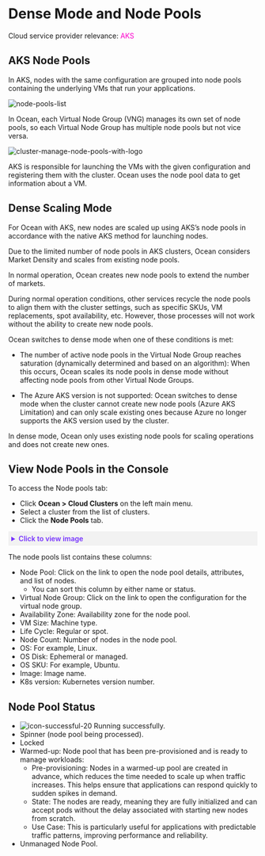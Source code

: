 #  Dense Mode and Node Pools

Cloud service provider relevance: <font color="#FC01CC">AKS</font>  

##  AKS Node Pools

In AKS, nodes with the same configuration are grouped into node pools containing the underlying VMs that run your applications.

![node-pools-list](https://github.com/spotinst/help/assets/159915991/d48abfb2-b129-4581-bdc9-3d867ffb39fa)


In Ocean, each Virtual Node Group (VNG) manages its own set of node pools, so each Virtual Node Group has multiple node pools but not vice versa.

![cluster-manage-node-pools-with-logo](https://github.com/spotinst/help/assets/159915991/814858ce-bf5f-4391-8a8c-8d4f266501ef)

AKS is responsible for launching the VMs with the given configuration and registering them with the cluster.
Ocean uses the node pool data to get information about a VM.

##  Dense Scaling Mode

For Ocean with AKS, new nodes are scaled up using AKS’s node pools in accordance with the native AKS method for launching nodes.

Due to the limited number of node pools in AKS clusters, Ocean considers Market Density and scales from existing node pools. 

In normal operation, Ocean creates new node pools to extend the number of markets. 

During normal operation conditions, other services recycle the node pools to align them with the cluster settings, such as specific SKUs, VM replacements, spot availability, etc. However, those processes will not work without the ability to create new node pools.

Ocean switches to dense mode when one of these conditions is met:

* The number of active node pools in the Virtual Node Group reaches saturation (dynamically determined and based on an algorithm): When this occurs, Ocean scales its node pools in dense mode without affecting node pools from other Virtual Node Groups.

* The Azure AKS version is not supported: Ocean switches to dense mode when the cluster cannot create new node pools (Azure AKS Limitation) and can only scale existing ones because Azure no longer supports the AKS version used by the cluster.

In dense mode, Ocean only uses existing node pools for scaling operations and does not create new ones.

## View Node Pools in the Console

To access the Node pools tab:
* Click **Ocean > Cloud Clusters** on the left main menu.
* Select a cluster from the list of clusters.
* Click the **Node Pools** tab.

<details style="background:#f2f2f2; padding:6px; margin:10px 0px 0px 0px">
   <summary markdown="span" style="color:#7632FE; font-weight:600">Click to view image</summary>

   <div style="padding-left:16px">

   <img width="1000" src="https://github.com/user-attachments/assets/78c534a7-8581-4cbb-a410-1a8be3b75dab" />

</div>

</details>

The node pools list contains these columns:

* Node Pool: Click on the link to open the node pool details, attributes, and list of nodes.
  * You can sort this column by either name or status.
* Virtual Node Group: Click on the link to open the configuration for the virtual node group.
* Availability Zone: Availability zone for the node pool.
* VM Size: Machine type.
* Life Cycle: Regular or spot.
* Node Count: Number of nodes in the node pool.
* OS: For example, Linux.
* OS Disk: Ephemeral or managed.
* OS SKU: For example, Ubuntu.
* Image: Image name.
* K8s version: Kubernetes version number.

## Node Pool Status

* ![icon-successful-20](https://github.com/user-attachments/assets/ddf18f6c-ebf6-4bf1-a42e-a8625bcc8544) Running successfully.
* Spinner (node pool being processed).
* Locked
* Warmed-up: Node pool that has been pre-provisioned and is ready to manage workloads:
  * Pre-provisioning: Nodes in a warmed-up pool are created in advance, which reduces the time needed to scale up when traffic increases. This helps ensure that applications can respond quickly to sudden spikes in demand.
  * State: The nodes are ready, meaning they are fully initialized and can accept pods without the delay associated with starting new nodes from scratch.
  * Use Case: This is particularly useful for applications with predictable traffic patterns, improving performance and reliability.
* Unmanaged Node Pool.


